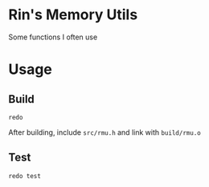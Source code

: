 # Rin's Memory Utils

Some functions I often use

# Usage

## Build

```
redo
```

After building, include `src/rmu.h` and link with `build/rmu.o`

## Test

```
redo test
```
